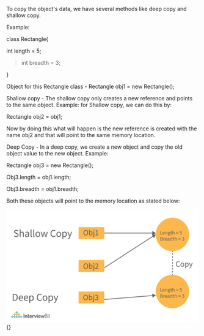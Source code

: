 To copy the object's data, we have several methods like deep copy and
shallow copy.

Example:

class Rectangle{

int length = 5;

> int breadth = 3;

}

Object for this Rectangle class - Rectangle obj1 = new Rectangle();

Shallow copy - The shallow copy only creates a new reference and points
to the same object. Example: for Shallow copy, we can do this by:

Rectangle obj2 = obj1;

Now by doing this what will happen is the new reference is created with
the name obj2 and that will point to the same memory location.

Deep Copy - In a deep copy, we create a new object and copy the old
object value to the new object. Example:

Rectangle obj3 = new Rectangle();

Obj3.length = obj1.length;

Obj3.breadth = obj1.breadth;

Both these objects will point to the memory location as stated below:

![](image33.png){}